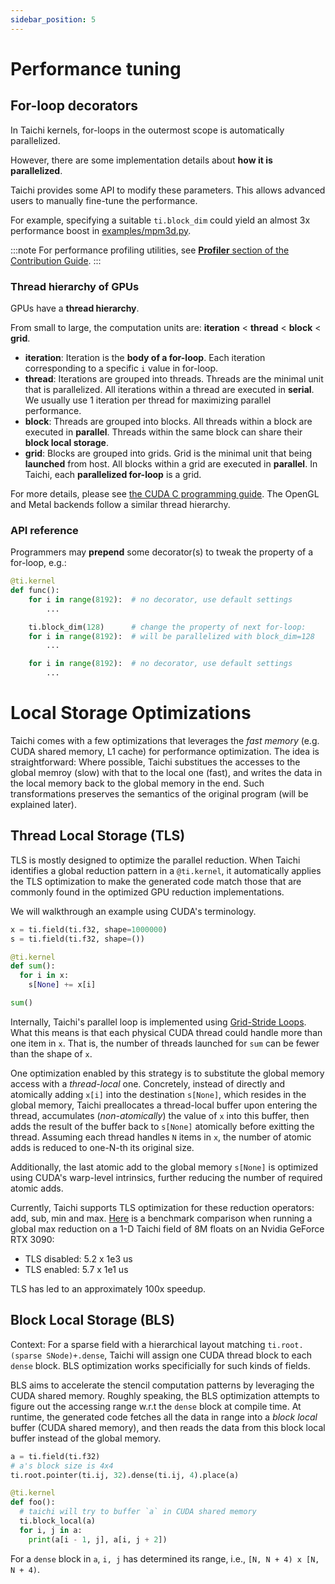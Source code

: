 ```yaml
---
sidebar_position: 5
---
```


# Performance tuning

## For-loop decorators

In Taichi kernels, for-loops in the outermost scope is automatically
parallelized.

However, there are some implementation details about **how it is
parallelized**.

Taichi provides some API to modify these parameters. This allows
advanced users to manually fine-tune the performance.

For example, specifying a suitable `ti.block_dim` could yield an almost
3x performance boost in
[examples/mpm3d.py](https://github.com/taichi-dev/taichi/blob/master/examples/mpm3d.py).

:::note
For performance profiling utilities, see [**Profiler** section of the Contribution Guide](../misc/profiler.md).
:::

### Thread hierarchy of GPUs

GPUs have a **thread hierarchy**.

From small to large, the computation units are: **iteration** \<
**thread** \< **block** \< **grid**.

- **iteration**: Iteration is the **body of a for-loop**. Each
  iteration corresponding to a specific `i` value in for-loop.
- **thread**: Iterations are grouped into threads. Threads are the
  minimal unit that is parallelized. All iterations within a thread
  are executed in **serial**. We usually use 1 iteration per thread
  for maximizing parallel performance.
- **block**: Threads are grouped into blocks. All threads within a
  block are executed in **parallel**. Threads within the same block
  can share their **block local storage**.
- **grid**: Blocks are grouped into grids. Grid is the minimal unit
  that being **launched** from host. All blocks within a grid are
  executed in **parallel**. In Taichi, each **parallelized for-loop**
  is a grid.

For more details, please see [the CUDA C programming
guide](https://docs.nvidia.com/cuda/cuda-c-programming-guide/index.html#thread-hierarchy).
The OpenGL and Metal backends follow a similar thread hierarchy.

### API reference

Programmers may **prepend** some decorator(s) to tweak the property of a
for-loop, e.g.:

```python
@ti.kernel
def func():
    for i in range(8192):  # no decorator, use default settings
        ...

    ti.block_dim(128)      # change the property of next for-loop:
    for i in range(8192):  # will be parallelized with block_dim=128
        ...

    for i in range(8192):  # no decorator, use default settings
        ...
```

# Local Storage Optimizations

Taichi comes with a few optimizations that leverages the *fast memory* (e.g. CUDA shared memory, L1 cache) for performance optimization.
The idea is straightforward: Where possible, Taichi substitues the accesses to the global memroy (slow) with that to the local one (fast),
and writes the data in the local memory back to the global memory in the end. Such transformations preserves the semantics of the original program (will be explained later).

## Thread Local Storage (TLS)

TLS is mostly designed to optimize the parallel reduction. When Taichi identifies a global reduction pattern in a `@ti.kernel`, it automatically
applies the TLS optimization to make the generated code match those that are commonly found in the optimized GPU reduction implementations.

We will walkthrough an example using CUDA's terminology.

```python
x = ti.field(ti.f32, shape=1000000)
s = ti.field(ti.f32, shape=())

@ti.kernel
def sum():
  for i in x:
    s[None] += x[i]

sum()
```

Internally, Taichi's parallel loop is implemented using [Grid-Stride Loops](https://developer.nvidia.com/blog/cuda-pro-tip-write-flexible-kernels-grid-stride-loops/).
What this means is that each physical CUDA thread could handle more than one item in `x`. That is, the number of threads launched for `sum` can be fewer
than the shape of `x`.

One optimization enabled by this strategy is to substitute the global memory access with a
*thread-local* one. Concretely, instead of directly and atomically adding `x[i]` into the
destination `s[None]`, which resides in the global memory, Taichi preallocates a thread-local
buffer upon entering the thread, accumulates (*non-atomically*) the value of `x` into this buffer, then adds the
result of the buffer back to `s[None]` atomically before exitting the thread. Assuming each
thread handles `N` items in `x`, the number of atomic adds is reduced to one-N-th its original size.

Additionally, the last atomic add to the global memory `s[None]` is optimized using CUDA's warp-level intrinsics,
further reducing the number of required atomic adds.

Currently, Taichi supports TLS optimization for these reduction operators: add, sub, min and max. [Here](https://github.com/taichi-dev/taichi/pull/2956)
is a benchmark comparison when running a global max reduction on a 1-D Taichi field of 8M floats on an Nvidia GeForce RTX 3090:

* TLS disabled: 5.2 x 1e3 us
* TLS enabled: 5.7 x 1e1 us

TLS has led to an approximately 100x speedup.

## Block Local Storage (BLS)

Context: For a sparse field with a hierarchical layout matching `ti.root.(sparse SNode)+.dense`, Taichi will assign
one CUDA thread block to each `dense` block. BLS optimization works specificially for such kinds of fields.

BLS aims to accelerate the stencil computation patterns by leveraging the CUDA shared memory. Roughly speaking, the BLS
optimization attempts to figure out the accessing range w.r.t the `dense` block at compile time. At runtime, the
generated code fetches all the data in range into a *block local* buffer (CUDA shared memory), and then reads the data
from this block local buffer instead of the global memory.

```python
a = ti.field(ti.f32)
# a's block size is 4x4
ti.root.pointer(ti.ij, 32).dense(ti.ij, 4).place(a)

@ti.kernel
def foo():
  # taichi will try to buffer `a` in CUDA shared memory
  ti.block_local(a)
  for i, j in a:
    print(a[i - 1, j], a[i, j + 2])
```

For a `dense` block in `a`, `i, j` has determined its range, i.e., `[N, N + 4) x [N, N + 4)`. 